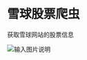 # 雪球股票爬虫

获取雪球网站的股票信息

![输入图片说明](https://foruda.gitee.com/images/1661511035020229473/bdad4a6a_5740375.png "屏幕截图")

